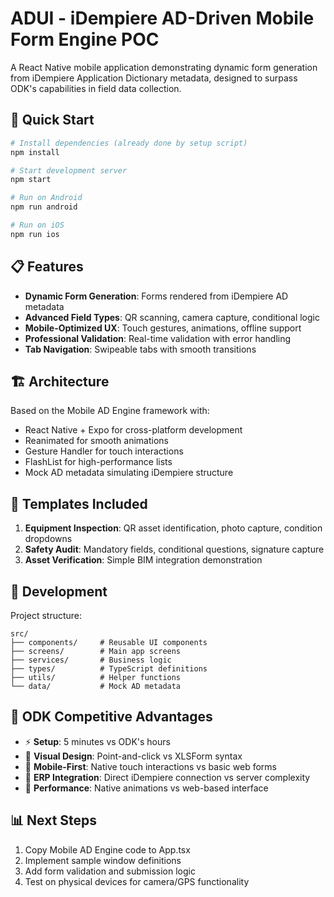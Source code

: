 # ADUI - iDempiere AD-Driven Mobile Form Engine POC

A React Native mobile application demonstrating dynamic form generation from iDempiere Application Dictionary metadata, designed to surpass ODK's capabilities in field data collection.

## 🚀 Quick Start

```bash
# Install dependencies (already done by setup script)
npm install

# Start development server
npm start

# Run on Android
npm run android

# Run on iOS  
npm run ios
```

## 📋 Features

- **Dynamic Form Generation**: Forms rendered from iDempiere AD metadata
- **Advanced Field Types**: QR scanning, camera capture, conditional logic
- **Mobile-Optimized UX**: Touch gestures, animations, offline support
- **Professional Validation**: Real-time validation with error handling
- **Tab Navigation**: Swipeable tabs with smooth transitions

## 🏗️ Architecture

Based on the Mobile AD Engine framework with:
- React Native + Expo for cross-platform development
- Reanimated for smooth animations
- Gesture Handler for touch interactions
- FlashList for high-performance lists
- Mock AD metadata simulating iDempiere structure

## 📱 Templates Included

1. **Equipment Inspection**: QR asset identification, photo capture, condition dropdowns
2. **Safety Audit**: Mandatory fields, conditional questions, signature capture  
3. **Asset Verification**: Simple BIM integration demonstration

## 🔧 Development

Project structure:
```
src/
├── components/     # Reusable UI components
├── screens/        # Main app screens
├── services/       # Business logic
├── types/          # TypeScript definitions
├── utils/          # Helper functions
└── data/           # Mock AD metadata
```

## 🎯 ODK Competitive Advantages

- ⚡ **Setup**: 5 minutes vs ODK's hours
- 🎨 **Visual Design**: Point-and-click vs XLSForm syntax
- 📱 **Mobile-First**: Native touch interactions vs basic web forms
- 🔌 **ERP Integration**: Direct iDempiere connection vs server complexity
- 🚀 **Performance**: Native animations vs web-based interface

## 📊 Next Steps

1. Copy Mobile AD Engine code to App.tsx
2. Implement sample window definitions
3. Add form validation and submission logic
4. Test on physical devices for camera/GPS functionality
